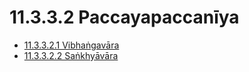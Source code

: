 

# 11.3.3.2 Paccayapaccanīya

* [11.3.3.2.1 Vibhaṅgavāra](11.3.3.2/11.3.3.2.1.md)
* [11.3.3.2.2 Saṅkhyāvāra](11.3.3.2/11.3.3.2.2.md)



